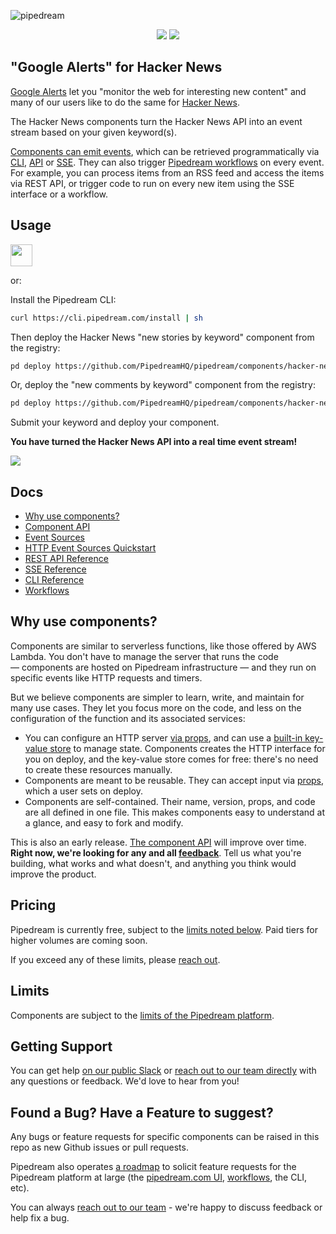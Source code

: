 ![pipedream](https://i.ibb.co/LPhXtH1/logo.png)

<p align="center">
  <a href="https://pipedream.com/community"><img src="https://img.shields.io/badge/-Join%20us%20on%20Slack-green?logo=slack&logoColor=34d28B&labelColor=150d11&color=34d28B&logoWidth=18&link=https%3A%2F%2Fpipedream.com%2Fcommunity&link=https%3A%2F%2Fpipedream.com%2Fcommunity)](https://pipedream.com/community"></a>
  <a href="https://twitter.com/intent/follow?original_referer=https%3A%2F%2Fpublish.twitter.com%2F%3FbuttonType%3DFollowButton%26query%3Dhttps%253A%252F%252Ftwitter.com%252Fpipedream%26widget%3DButton&ref_src=twsrc%5Etfw&region=follow_link&screen_name=pipedream&tw_p=followbutton"><img src="https://img.shields.io/twitter/follow/pipedream?label=Follow%20%40pipedream&style=social"></a>
</p>

## "Google Alerts" for Hacker News

[Google Alerts](https://www.google.com/alerts) let you "monitor the web for interesting new content" and many of our users like to do the same for [Hacker News](https://news.ycombinator.com/). 

The Hacker News components turn the Hacker News API into an event stream based on your given keyword(s).  

[Components can emit events](/COMPONENT-API.md#emit), which can be retrieved programmatically via [CLI](https://docs.pipedream.com/cli/reference/), [API](https://docs.pipedream.com/api/rest/) or [SSE](https://docs.pipedream.com/api/sse/). They can also trigger [Pipedream workflows](https://docs.pipedream.com/workflows/) on every event. For example, you can process items from an RSS feed and access the items via REST API, or trigger code to run on every new item using the SSE interface or a workflow.

## Usage
 
<a href="https://pipedream.com/sources?action=create&url=https%3A%2F%2Fgithub.com%2FPipedreamHQ%2Fpipedream%2Fblob%2Fmaster%2Fcomponents%2Fhacker-news%2Fnew-stories-by-keyword.js"><img src="https://i.ibb.co/m0bBsSL/deploy-clean.png" height="35"></a>

or:

Install the Pipedream CLI:

```bash
curl https://cli.pipedream.com/install | sh
```

Then deploy the Hacker News "new stories by keyword" component from the registry:

```bash
pd deploy https://github.com/PipedreamHQ/pipedream/components/hacker-news/new-stories-by-keyword.js
```

Or, deploy the "new comments by keyword" component from the registry:

```bash
pd deploy https://github.com/PipedreamHQ/pipedream/components/hacker-news/new-comments-by-keyword.js
```

Submit your keyword and deploy your component.  

**You have turned the Hacker News API into a real time event stream!**

<img src="https://i.ibb.co/cbTZ0T4/Screen-Shot-2020-04-10-at-1-11-31-PM.png">

## Docs

- [Why use components?](#why-use-components)
- [Component API](COMPONENT-API.md)
- [Event Sources](https://docs.pipedream.com/event-sources/)
- [HTTP Event Sources Quickstart](https://github.com/PipedreamHQ/pipedream/tree/master/interfaces/http)
- [REST API Reference](https://docs.pipedream.com/api/rest/)
- [SSE Reference](https://docs.pipedream.com/api/sse/)
- [CLI Reference](https://docs.pipedream.com/cli/reference/)
- [Workflows](https://docs.pipedream.com/workflows/)

## Why use components?

Components are similar to serverless functions, like those offered by AWS Lambda. You don't have to manage the server that runs the code — components are hosted on Pipedream infrastructure — and they run on specific events like HTTP requests and timers.

But we believe components are simpler to learn, write, and maintain for many use cases. They let you focus more on the code, and less on the configuration of the function and its associated services:

- You can configure an HTTP server [via props](/COMPONENT-API.md#http), and can use a [built-in key-value store](/COMPONENT-API.md#db) to manage state. Components creates the HTTP interface for you on deploy, and the key-value store comes for free: there's no need to create these resources manually.
- Components are meant to be reusable. They can accept input via [props](/COMPONENT-API.md#props), which a user sets on deploy.
- Components are self-contained. Their name, version, props, and code are all defined in one file. This makes components easy to understand at a glance, and easy to fork and modify.

This is also an early release. [The component API](/COMPONENT-API.md) will improve over time. **Right now, we're looking for any and all [feedback](https://pipedream.com/community)**. Tell us what you're building, what works and what doesn't, and anything you think would improve the product.

## Pricing

Pipedream is currently free, subject to the [limits noted below](#limits). Paid tiers for higher volumes are coming soon.

If you exceed any of these limits, please [reach out](https://docs.pipedream.com/support/).

## Limits

Components are subject to the [limits of the Pipedream platform](https://docs.pipedream.com/limits/).

## Getting Support

You can get help [on our public Slack](https://pipedream.com/community) or [reach out to our team directly](https://docs.pipedream.com/support/) with any questions or feedback. We'd love to hear from you!

## Found a Bug? Have a Feature to suggest?

Any bugs or feature requests for specific components can be raised in this repo as new Github issues or pull requests.

Pipedream also operates [a roadmap](https://github.com/PipedreamHQ/roadmap) to solicit feature requests for the Pipedream platform at large (the [pipedream.com UI](https://pipedream.com), [workflows](https://docs.pipedream.com/workflows/), the CLI, etc).
 
You can always [reach out to our team](https://docs.pipedream.com/support/) - we're happy to discuss feedback or help fix a bug.

